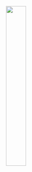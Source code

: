 <p align="center" width="100%">
    <img width="33%" src="https://github-readme-stats.vercel.app/api?username=tetiross&count_private=true&show_icons=true&theme=react&&hide=stars&hide_title=true&hide_rank=true&disable_animations=false"> 
</p>
